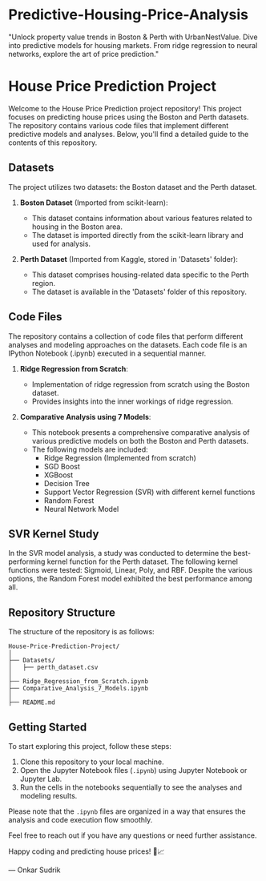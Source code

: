 # Predictive-Housing-Price-Analysis
"Unlock property value trends in Boston &amp; Perth with UrbanNestValue. Dive into predictive models for housing markets. From ridge regression to neural networks, explore the art of price prediction."

# House Price Prediction Project

Welcome to the House Price Prediction project repository! This project focuses on predicting house prices using the Boston and Perth datasets. The repository contains various code files that implement different predictive models and analyses. Below, you'll find a detailed guide to the contents of this repository.

## Datasets

The project utilizes two datasets: the Boston dataset and the Perth dataset.

1. **Boston Dataset** (Imported from scikit-learn):
   - This dataset contains information about various features related to housing in the Boston area.
   - The dataset is imported directly from the scikit-learn library and used for analysis.
   
2. **Perth Dataset** (Imported from Kaggle, stored in 'Datasets' folder):
   - This dataset comprises housing-related data specific to the Perth region.
   - The dataset is available in the 'Datasets' folder of this repository.

## Code Files

The repository contains a collection of code files that perform different analyses and modeling approaches on the datasets. Each code file is an IPython Notebook (.ipynb) executed in a sequential manner.

1. **Ridge Regression from Scratch**:
   - Implementation of ridge regression from scratch using the Boston dataset.
   - Provides insights into the inner workings of ridge regression.
   
2. **Comparative Analysis using 7 Models**:
   - This notebook presents a comprehensive comparative analysis of various predictive models on both the Boston and Perth datasets.
   - The following models are included:
     - Ridge Regression (Implemented from scratch)
     - SGD Boost
     - XGBoost
     - Decision Tree
     - Support Vector Regression (SVR) with different kernel functions
     - Random Forest
     - Neural Network Model

## SVR Kernel Study

In the SVR model analysis, a study was conducted to determine the best-performing kernel function for the Perth dataset. The following kernel functions were tested: Sigmoid, Linear, Poly, and RBF. Despite the various options, the Random Forest model exhibited the best performance among all.

## Repository Structure

The structure of the repository is as follows:

```
House-Price-Prediction-Project/
│
├── Datasets/
│   ├── perth_dataset.csv
│
├── Ridge_Regression_from_Scratch.ipynb
├── Comparative_Analysis_7_Models.ipynb
│
├── README.md
```

## Getting Started

To start exploring this project, follow these steps:

1. Clone this repository to your local machine.
2. Open the Jupyter Notebook files (`.ipynb`) using Jupyter Notebook or Jupyter Lab.
3. Run the cells in the notebooks sequentially to see the analyses and modeling results.

Please note that the `.ipynb` files are organized in a way that ensures the analysis and code execution flow smoothly.

Feel free to reach out if you have any questions or need further assistance.

Happy coding and predicting house prices! 🏡📈

— Onkar Sudrik

